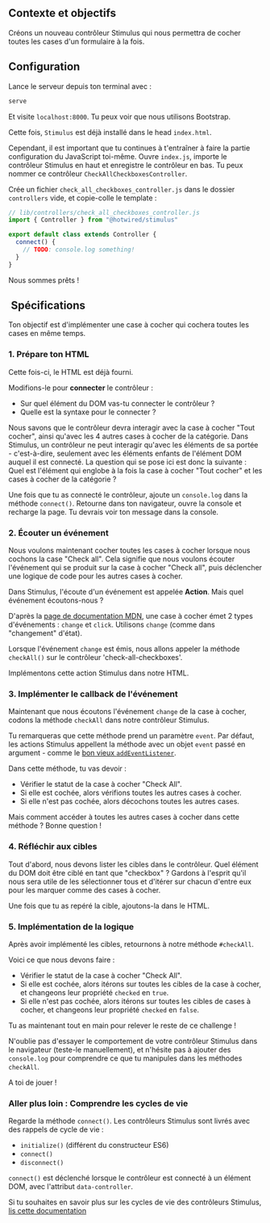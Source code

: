 ## Contexte et objectifs

Créons un nouveau contrôleur Stimulus qui nous permettra de cocher toutes les cases d'un formulaire à la fois.

## Configuration

Lance le serveur depuis ton terminal avec :

```bash
serve
```

Et visite `localhost:8000`. Tu peux voir que nous utilisons Bootstrap.

Cette fois, `Stimulus` est déjà installé dans le head `index.html`.

Cependant, il est important que tu continues à t'entraîner à faire la partie configuration du JavaScript toi-même. Ouvre `index.js`, importe le contrôleur Stimulus en haut et enregistre le contrôleur en bas. Tu peux nommer ce contrôleur `CheckAllCheckboxesController`.

Crée un fichier `check_all_checkboxes_controller.js` dans le dossier `controllers` vide, et copie-colle le template :

```javascript
// lib/controllers/check_all_checkboxes_controller.js
import { Controller } from "@hotwired/stimulus"

export default class extends Controller {
  connect() {
    // TODO: console.log something!
  }
}
```

Nous sommes prêts !

##  Spécifications

Ton objectif est d'implémenter une case à cocher qui cochera toutes les cases en même temps.

### 1. Prépare ton HTML

Cette fois-ci, le HTML est déjà fourni.

Modifions-le pour **connecter** le contrôleur :
- Sur quel élément du DOM vas-tu connecter le contrôleur ?
- Quelle est la syntaxe pour le connecter ?

Nous savons que le contrôleur devra interagir avec la case à cocher "Tout cocher", ainsi qu'avec les 4 autres cases à cocher de la catégorie. Dans Stimulus, un contrôleur ne peut interagir qu'avec les éléments de sa portée - c'est-à-dire, seulement avec les éléments enfants de l'élément DOM auquel il est connecté. La question qui se pose ici est donc la suivante : Quel est l'élément qui englobe à la fois la case à cocher "Tout cocher" et les cases à cocher de la catégorie ?

Une fois que tu as connecté le contrôleur, ajoute un `console.log` dans la méthode `connect()`. Retourne dans ton navigateur, ouvre la console et recharge la page. Tu devrais voir ton message dans la console.

### 2. Écouter un événement

Nous voulons maintenant cocher toutes les cases à cocher lorsque nous cochons la case "Check all". Cela signifie que nous voulons écouter l'événement qui se produit sur la case à cocher "Check all", puis déclencher une logique de code pour les autres cases à cocher.

Dans Stimulus, l'écoute d'un événement est appelée **Action**. Mais quel événement écoutons-nous ?

D'après la [page de documentation MDN](https://developer.mozilla.org/en-US/docs/Web/HTML/Element/input/checkbox), une case à cocher émet 2 types d'événements : `change` et `click`. Utilisons `change` (comme dans "changement" d'état).

Lorsque l'événement `change` est émis, nous allons appeler la méthode `checkAll()` sur le contrôleur 'check-all-checkboxes'.

Implémentons cette action Stimulus dans notre HTML.

### 3. Implémenter le callback de l'événement

Maintenant que nous écoutons l'événement `change` de la case à cocher, codons la méthode `checkAll` dans notre contrôleur Stimulus.

Tu remarqueras que cette méthode prend un paramètre `event`. Par défaut, les actions Stimulus appellent la méthode avec un objet `event` passé en argument - comme le [bon vieux `addEventListener`](https://developer.mozilla.org/en-US/docs/Web/API/EventTarget/addEventListener).

Dans cette méthode, tu vas devoir :
- Vérifier le statut de la case à cocher "Check All".
- Si elle est cochée, alors vérifions toutes les autres cases à cocher.
- Si elle n'est pas cochée, alors décochons toutes les autres cases.

Mais comment accéder à toutes les autres cases à cocher dans cette méthode ? Bonne question !

### 4. Réfléchir aux cibles

Tout d'abord, nous devons lister les cibles dans le contrôleur. Quel élément du DOM doit être ciblé en tant que "checkbox" ? Gardons à l'esprit qu'il nous sera utile de les sélectionner tous et d'itérer sur chacun d'entre eux pour les marquer comme des cases à cocher.

Une fois que tu as repéré la cible, ajoutons-la dans le HTML.

### 5. Implémentation de la logique

Après avoir implémenté les cibles, retournons à notre méthode `#checkAll`.

Voici ce que nous devons faire :
- Vérifier le statut de la case à cocher "Check All".
- Si elle est cochée, alors itérons sur toutes les cibles de la case à cocher, et changeons leur propriété `checked` en `true`.
- Si elle n'est pas cochée, alors itérons sur toutes les cibles de cases à cocher, et changeons leur propriété `checked` en `false`.

Tu as maintenant tout en main pour relever le reste de ce challenge !

N'oublie pas d'essayer le comportement de votre contrôleur Stimulus dans le navigateur (teste-le manuellement), et n'hésite pas à ajouter des `console.log` pour comprendre ce que tu manipules dans les méthodes `checkAll`.

A toi de jouer !

### Aller plus loin : Comprendre les cycles de vie

Regarde la méthode `connect()`. Les contrôleurs Stimulus sont livrés avec des rappels de cycle de vie :
- `initialize()` (différent du constructeur ES6)
- `connect()`
- `disconnect()`

`connect()` est déclenché lorsque le contrôleur est connecté à un élément DOM, avec l'attribut `data-controller`.

Si tu souhaites en savoir plus sur les cycles de vie des contrôleurs Stimulus, [lis cette documentation](https://stimulus.hotwire.dev/reference/lifecycle-callbacks)
